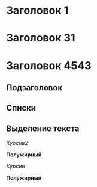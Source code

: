 # Заголовок 1

# Заголовок 31
# Заголовок 4543

## Подзаголовок

## Списки

## Выделение текста
*Курсив2*

**Полужирный**

_Курсив_

__Полужирный__

